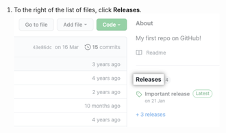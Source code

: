 1. To the right of the list of files, click **Releases**. ![Releases section in right-hand sidebar](/assets/images/help/releases/release-link.png)
